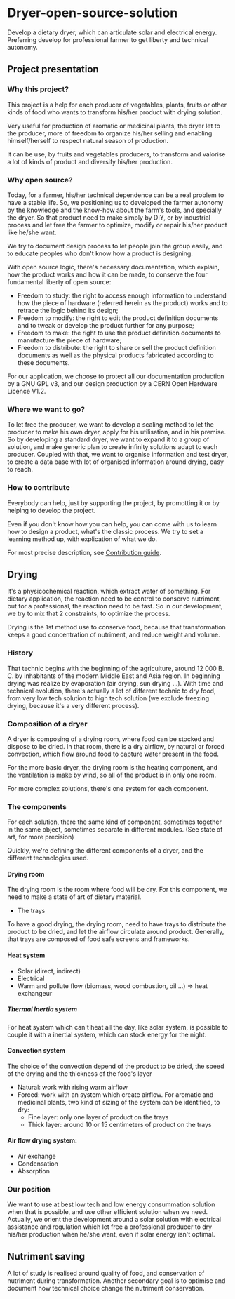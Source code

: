 # Dryer-open-source-solution
Develop a dietary dryer, which can articulate solar and electrical energy. Preferring develop for professional farmer to get liberty and technical autonomy.

## Project presentation
### Why this project?
This project is a help for each producer of vegetables, plants, fruits or other kinds of food who wants to transform his/her product with drying solution.

Very useful for production of aromatic or medicinal plants, the dryer let to the producer, more of freedom to organize his/her selling and enabling himself/herself to respect natural season of production.

It can be use, by fruits and vegetables producers, to transform and valorise a lot of kinds of product and diversify his/her production.

### Why open source?
Today, for a farmer, his/her technical dependence can be a real problem to have a stable life. So, we positioning us to developed the farmer autonomy by the knowledge and the know-how about the farm's tools, and specially the dryer. So that product need to make simply by DIY, or by industrial process and let free the farmer to optimize, modify or repair his/her product like he/she want.

We try to document design process to let people join the group easily, and to educate peoples who don't know how a product is designing. 

With open source logic, there's necessary documentation, which explain, how the product works and how it can be made, to conserve the four fundamental liberty of open source:
- Freedom to study: the right to access enough information to understand how the piece of hardware (referred herein as the product) works and to retrace the logic behind its design;
- Freedom to modify: the right to edit the product definition documents and to tweak or develop the product further for any purpose;
- Freedom to make: the right to use the product definition documents to manufacture the piece of hardware;
- Freedom to distribute: the right to share or sell the product definition documents as well as the physical products fabricated according to these documents.

For our application, we choose to protect all our documentation production by a GNU GPL v3, and our design production by a CERN Open Hardware Licence V1.2.

### Where we want to go?
To let free the producer, we want to develop a scaling method to let the producer to make his own dryer, apply for his utilisation, and in his premise. So by developing a standard dryer, we want to expand it to a group of solution, and make generic plan to create infinity solutions adapt to each producer.
Coupled with that, we want to organise information and test dryer, to create a data base with lot of organised information around drying, easy to reach.

### How to contribute
Everybody can help, just by supporting the project, by promotting it or by helping to develop the project. 

Even if you don't know how you can help, you can come with us to learn how to design a product, what's the classic process. We try to set a learning method up, with explication of what we do.

For most precise description, see [Contribution guide](https://github.com/Gillou38/Drying-open-source-solution/blob/master/Contribution%20guide.md).

## Drying 
It's a physicochemical reaction, which extract water of something. For dietary application, the reaction need to be control to conserve nutriment, but for a professional, the reaction need to be fast. So in our development, we try to mix that 2 constraints, to optimize the process.

Drying is the 1st method use to conserve food, because that transformation keeps a good concentration of nutriment, and reduce weight and volume.

### History
That technic begins with the beginning of the agriculture, around 12 000 B. C. by inhabitants of the modern Middle East and Asia region. In beginning drying was realize by evaporation (air drying, sun drying ...). With time and technical evolution, there's actually a lot of different technic to dry food, from very low tech solution to high tech solution (we exclude freezing drying, because it's a very different process).

### Composition of a dryer
A dryer is composing of a drying room, where food can be stocked and dispose to be dried. In that room, there is a dry airflow, by natural or forced convection, which flow around food to capture water present in the food. 

For the more basic dryer, the drying room is the heating component, and the ventilation is make by wind, so all of the product is in only one room.

For more complex solutions, there's one system for each component.

### The components
For each solution, there the same kind of component, sometimes together in the same object, sometimes separate in different modules. (See state of art, for more precision)

Quickly, we're defining the different components of a dryer, and the different technologies used.

#### Drying room
The drying room is the room where food will be dry. For this component, we need to make a state of art of dietary material.

- The trays

To have a good drying, the drying room, need to have trays to distribute the product to be dried, and let the airflow circulate around product. Generally, that trays are composed of food safe screens and frameworks.

#### Heat system
- Solar (direct, indirect)
- Electrical
- Warm and pollute flow (biomass, wood combustion, oil ...) => heat exchangeur

##### Thermal Inertia system
  
For heat system which can't heat all the day, like solar system, is possible to couple it with a inertial system, which can stock energy for the night.

#### Convection system
The choice of the convection depend of the product to be dried, the speed of the drying and the thickness of the food's layer 
- Natural: work with rising warm airflow 
- Forced: work with an system which create airflow. For aromatic and medicinal plants, two kind of sizing of the system can be identified, to dry:
  - Fine layer: only one layer of product on the trays
  - Thick layer: around 10 or 15 centimeters of product on the trays

#### Air flow drying system:
- Air exchange
- Condensation
- Absorption

### Our position
We want to use at best low tech and low energy consummation solution when that is possible, and use other efficient solution when we need. Actually, we orient the development around a solar solution with electrical assistance and regulation which let free a professional producer to dry his/her production when he/she want, even if solar energy isn't optimal.

## Nutriment saving
A lot of study is realised around quality of food, and conservation of nutriment during transformation. Another secondary goal is to optimise and document how technical choice change the nutriment conservation.
